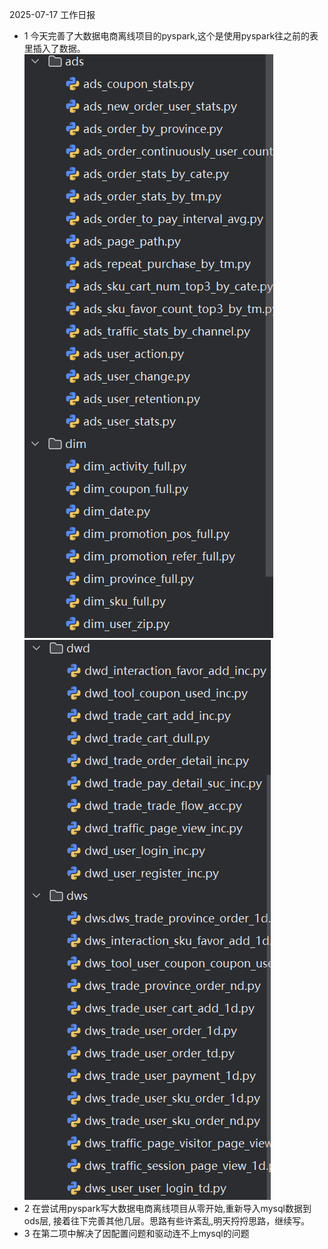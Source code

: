 2025-07-17 工作日报
* 1 今天完善了大数据电商离线项目的pyspark,这个是使用pyspark往之前的表里插入了数据。
    ![img.png](img.png)
    ![img_1.png](img_1.png)
* 2 在尝试用pyspark写大数据电商离线项目从零开始,重新导入mysql数据到ods层,
    接着往下完善其他几层。思路有些许紊乱,明天捋捋思路，继续写。
* 3 在第二项中解决了因配置问题和驱动连不上mysql的问题